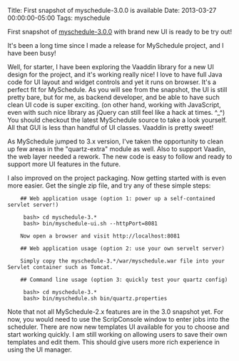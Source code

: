 Title: First snapshot of myschedule-3.0.0 is available
Date: 2013-03-27 00:00:00-05:00
Tags: myschedule



First snapshot of [myschedule-3.0.0](https://code.google.com/p/myschedule/downloads/list) with brand new UI is ready to be try out! 

It's been a long time since I made a release for MySchedule project, and I have been busy!

Well, for starter, I have been exploring the Vaaddin library for a new UI design for the project, and it's working really nice! I love to have full Java code for UI layout and widget controls and yet it runs on browser. It's a perfect fit for MySchedule. As you will see from the snapshot, the UI is still pretty bare, but for me, as backend developer, and be able to have such clean UI code is super exciting. (on other hand, working with JavaScript, even with such nice library as jQuery can still feel like a hack at times. ^_^) You should checkout the latest MySchedule source to take a look yourself. All that GUI is less than handful of UI classes. Vaaddin is pretty sweet!

As MySchedule jumped to 3.x version, I've taken the opportunity to clean up few areas in the "quartz-extra" module as well. Also to support Vaadin, the web layer needed a rework. The new code is easy to follow and ready to support more UI features in the future.

I also improved on the project packaging. Now getting started with is even more easier. Get the single zip file, and try any of these simple steps:

```    
    ## Web application usage (option 1: power up a self-contained servlet server!)
     
     bash> cd myschedule-3.*
     bash> bin/myschedule-ui.sh --httpPort=8081
    
    Now open a browser and visit http://localhost:8081
    
    ## Web application usage (option 2: use your own servelt server)
    
    Simply copy the myschedule-3.*/war/myschedule.war file into your Servlet container such as Tomcat.
    
    ## Command line usage (option 3: quickly test your quartz config)
    
     bash> cd myschedule-3.*
     bash> bin/myschedule.sh bin/quartz.properties
```    

Note that not all MySchedule-2.x features are in the 3.0 snapshot yet. For now, you would need to use the ScripConsole window to enter jobs into the scheduler. There are now new templates UI available for you to choose and start working quickly. I am still working on allowing users to save their own templates and edit them. This should give users more rich experience in using the UI manager.

